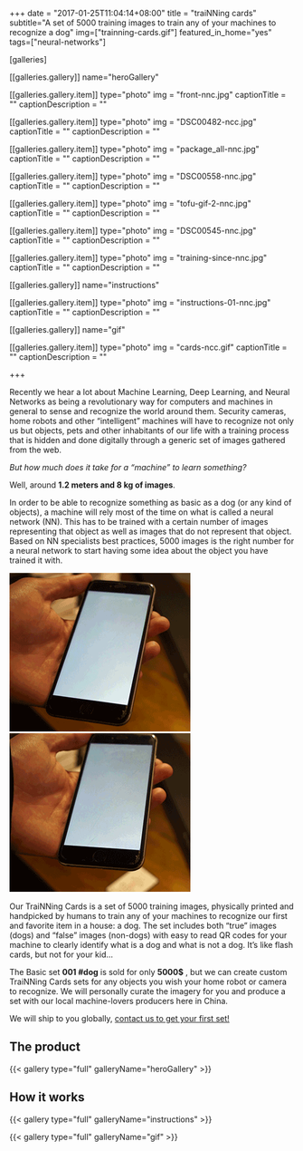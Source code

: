 +++
date = "2017-01-25T11:04:14+08:00"
title = "traiNNing cards"
subtitle="A set of 5000 training images to train any of your machines to recognize a dog"
img=["trainning-cards.gif"]
featured_in_home="yes"
tags=["neural-networks"]

[galleries]

[[galleries.gallery]]
  name="heroGallery"

  [[galleries.gallery.item]]
  type="photo"
  img = "front-nnc.jpg"
  captionTitle = ""
  captionDescription = ""

  [[galleries.gallery.item]]
  type="photo"
  img = "DSC00482-ncc.jpg"
  captionTitle = ""
  captionDescription = ""

  [[galleries.gallery.item]]
  type="photo"
  img = "package_all-nnc.jpg"
  captionTitle = ""
  captionDescription = ""

  [[galleries.gallery.item]]
  type="photo"
  img = "DSC00558-nnc.jpg"
  captionTitle = ""
  captionDescription = ""

  [[galleries.gallery.item]]
  type="photo"
  img = "tofu-gif-2-nnc.jpg"
  captionTitle = ""
  captionDescription = ""

  [[galleries.gallery.item]]
  type="photo"
  img = "DSC00545-nnc.jpg"
  captionTitle = ""
  captionDescription = ""

  [[galleries.gallery.item]]
  type="photo"
  img = "training-since-nnc.jpg"
  captionTitle = ""
  captionDescription = ""

[[galleries.gallery]]
  name="instructions"

  [[galleries.gallery.item]]
  type="photo"
  img = "instructions-01-nnc.jpg"
  captionTitle = ""
  captionDescription = ""

[[galleries.gallery]]
  name="gif"

  [[galleries.gallery.item]]
  type="photo"
  img = "cards-ncc.gif"
  captionTitle = ""
  captionDescription = ""

+++


Recently we hear a lot about Machine Learning, Deep Learning, and Neural Networks as being a revolutionary way for computers and machines in general to sense and recognize the world around them. Security cameras, home robots and other “intelligent” machines will have to recognize not only us but objects, pets and other inhabitants of our life with a training process that is hidden and done digitally through a generic set of images gathered from the web.

*But how much does it take for a “machine” to learn something?*

Well, around **1.2 meters and 8 kg of images**.

In order to be able to recognize something as basic as a dog (or any kind of objects), a machine will rely most of the time on what is called a neural network (NN). This has to be trained with a certain number of images representing that object as well as images that do not represent that object. Based on NN specialists best practices, 5000 images is the right number for a neural network to start having some idea about the object you have trained it with.

![alt text](/img/dog.gif) ![alt text](/img/not-dog.gif)

Our TraiNNing Cards is a set of 5000 training images, physically printed and handpicked by humans to train any of your machines to recognize our first and favorite item in a house: a dog. The set includes both “true” images (dogs) and “false” images (non-dogs) with easy to read QR codes for your machine to clearly identify what is a dog and what is not a dog. It’s like flash cards, but not for your kid…

The Basic set **001 #dog** is sold for only **5000$** , but we can create custom TraiNNing Cards sets for any objects you wish your home robot or camera to recognize. We will personally curate the imagery for you and produce a set with our local machine-lovers producers here in China.

We will ship to you globally, [contact us to get your first set!](mailto:hi@automato.farm)

## The product

{{< gallery type="full" galleryName="heroGallery" >}}

## How it works

{{< gallery type="full" galleryName="instructions" >}}

{{< gallery type="full" galleryName="gif" >}}
